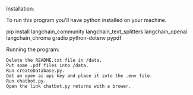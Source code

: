 Installation:

To run this program you'll have python installed on your machine.

pip install langchain_community langchain_text_splitters langchain_openai langchain_chroma gradio python-dotenv pypdf

Running the program:

    Delete the README.txt file in /data.
    Put some .pdf files into /data.
    Run createDatabase.py.
    Get an open ai api key and place it into the .env file.
    Run chatbot.py.
    Open the link chatbot.py returns with a brower.

